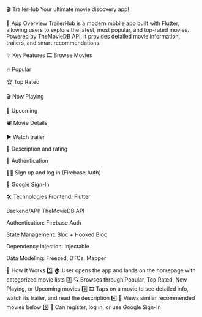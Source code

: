 🎬 TrailerHub
Your ultimate movie discovery app!

📌 App Overview
TrailerHub is a modern mobile app built with Flutter, allowing users to explore the latest, most popular, and top-rated movies. Powered by TheMovieDB API, it provides detailed movie information, trailers, and smart recommendations.

✨ Key Features
🎞 Browse Movies

🔥 Popular

🏆 Top Rated

🎬 Now Playing

📅 Upcoming

📽 Movie Details

▶️ Watch trailer

📝 Description and rating

🔐 Authentication

🧑‍💼 Sign up and log in (Firebase Auth)

🔐 Google Sign-In

🛠 Technologies
Frontend: Flutter

Backend/API: TheMovieDB API

Authentication: Firebase Auth

State Management: Bloc + Hooked Bloc

Dependency Injection: Injectable

Data Modeling: Freezed, DTOs, Mapper

🔄 How It Works
1️⃣ 🏠 User opens the app and lands on the homepage with categorized movie lists
2️⃣ 🔍 Browses through Popular, Top Rated, Now Playing, or Upcoming movies
3️⃣ 🎞 Taps on a movie to see detailed info, watch its trailer, and read the description
4️⃣ 🤖 Views similar recommended movies below
5️⃣ 🔐 Can register, log in, or use Google Sign-In
